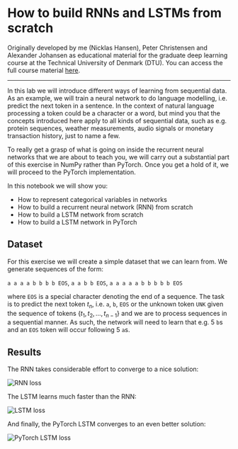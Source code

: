 # How to build RNNs and LSTMs from scratch

Originally developed by me (Nicklas Hansen), Peter Christensen and Alexander Johansen as educational material for the graduate deep learning course at the Technical University of Denmark (DTU). You can access the full course material [here](https://github.com/DeepLearningDTU/02456-deep-learning-with-PyTorch).
____

In this lab we will introduce different ways of learning from sequential data.
As an example, we will train a neural network to do language modelling, i.e. predict the next token in a sentence. In the context of natural language processing a token could be a character or a word, but mind you that the concepts introduced here apply to all kinds of sequential data, such as e.g. protein sequences, weather measurements, audio signals or monetary transaction history, just to name a few.

To really get a grasp of what is going on inside the recurrent neural networks that we are about to teach you, we will carry out a substantial part of this exercise in NumPy rather than PyTorch. Once you get a hold of it, we will proceed to the PyTorch implementation.

In this notebook we will show you:
* How to represent categorical variables in networks
* How to build a recurrent neural network (RNN) from scratch
* How to build a LSTM network from scratch
* How to build a LSTM network in PyTorch


## Dataset

For this exercise we will create a simple dataset that we can learn from. We generate sequences of the form:

`a a a a b b b b EOS`, `a a b b EOS`, `a a a a a b b b b b EOS`

where `EOS` is a special character denoting the end of a sequence. The task is to predict the next token $t_n$, i.e. `a`, `b`, `EOS` or the unknown token `UNK` given the sequence of tokens $\{ t_{1}, t_{2}, \dots , t_{n-1}\}$ and we are to process sequences in a sequential manner. As such, the network will need to learn that e.g. 5 `b`s and an `EOS` token will occur following 5 `a`s.

## Results

The RNN takes considerable effort to converge to a nice solution:

![RNN loss](https://i.imgur.com/6v1ptyK.png)

The LSTM learns much faster than the RNN:

![LSTM loss](https://i.imgur.com/ZqF0wMA.png)

And finally, the PyTorch LSTM converges to an even better solution:

![PyTorch LSTM loss](https://i.imgur.com/6Rck79O.png)
